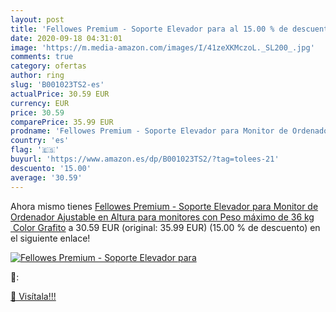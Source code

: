 ```yaml
---
layout: post
title: 'Fellowes Premium - Soporte Elevador para al 15.00 % de descuento'
date: 2020-09-18 04:31:01
image: 'https://m.media-amazon.com/images/I/41zeXKMczoL._SL200_.jpg'
comments: true
category: ofertas
author: ring
slug: 'B001023TS2-es'
actualPrice: 30.59 EUR
currency: EUR
price: 30.59
comparePrice: 35.99 EUR
prodname: 'Fellowes Premium - Soporte Elevador para Monitor de Ordenador  Ajustable en Altura  para monitores con Peso máximo de 36 kg  Color Grafito'
country: 'es'
flag: '🇪🇸'
buyurl: 'https://www.amazon.es/dp/B001023TS2/?tag=tolees-21'
descuento: '15.00'
average: '30.59'
---
```


Ahora mismo tienes [Fellowes Premium - Soporte Elevador para Monitor de Ordenador  Ajustable en Altura  para monitores con Peso máximo de 36 kg  Color Grafito](https://www.amazon.es/dp/B001023TS2/?tag=tolees-21) a 30.59 EUR (original: 35.99 EUR) (15.00 %  de descuento) en el siguiente enlace!

[![Fellowes Premium - Soporte Elevador para](https://m.media-amazon.com/images/I/41zeXKMczoL._SL200_.jpg)](https://www.amazon.es/dp/B001023TS2/?tag=tolees-21)

🔎:


[🛒 Visítala!!!](https://www.amazon.es/dp/B001023TS2/?tag=tolees-21)

